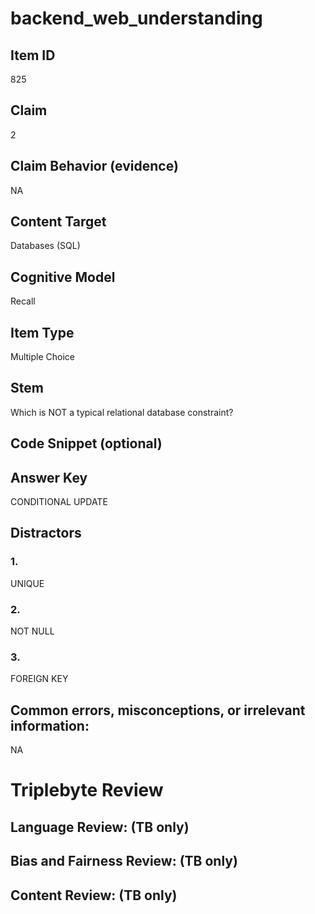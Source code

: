 # backend_web_understanding

## Item ID
825

## Claim
2

## Claim Behavior (evidence)
NA

## Content Target
Databases (SQL)

## Cognitive Model
Recall

## Item Type
Multiple Choice

## Stem
Which is NOT a typical relational database constraint?

## Code Snippet (optional)


## Answer Key
CONDITIONAL UPDATE

## Distractors

### 1.
UNIQUE

### 2.
NOT NULL

### 3.
FOREIGN KEY

## Common errors, misconceptions, or irrelevant information:
NA

# Triplebyte Review


## Language Review: (TB only)


## Bias and Fairness Review: (TB only)


## Content Review: (TB only)

